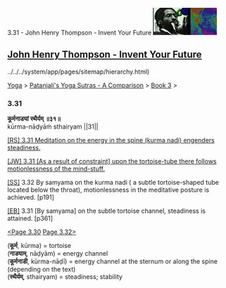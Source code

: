 3.31 - John Henry Thompson - Invent Your Future [![John Henry Thompson - Invent Your Future](../../../_/rsrc/1329567069254/config/customLogo.gif-revision=6.png)](../../../index.html)

[John Henry Thompson - Invent Your Future](../../../index.html)
---------------------------------------------------------------

../../../system/app/pages/sitemap/hierarchy.html)
    

[Yoga](../../../yoga.html)‎ > ‎[Patanjali's Yoga Sutras - A Comparison](../../patanjani.html)‎ > ‎[Book 3](../book-3.html)‎ > ‎

### 3.31

**कूर्मनाड्यां स्थैर्यम् ॥३१॥**  
kūrma-nāḍyāṁ sthairyam ||31||  
  
  
[\[RS\] 3.31 Meditation on the energy in the spine (kurma nadi) engenders steadiness.](http://www.ashtangayoga.info/philosophy/yoga-sutra-patanjali/chapter-3/item/kurma-nadyam-sthairyam-31/)  
  
[\[JW\] 3.31 \[As a result of constraint\] upon the tortoise-tube there follows motionlessness of the mind-stuff.](http://books.google.com/books?id=YzFImjtOxUwC&pg=PA261&ci=86%2C177%2C785%2C57&source=bookclip)  
  
[\[SS\]](http://www.amazon.com/Yoga-Sutras-Patanjali-Commentary-Satchidananda/dp/0932040381) 3.32 By samyama on the kurma nadi ( a subtle tortoise-shaped tube located below the throat), motionlessness in the meditative posture is achieved. \[p191\]  
  
[\[EB\]](http://www.amazon.com/Yoga-Sutras-Patanjali-Translation-Commentary/dp/0865477361/ref=sr_1_1?ie=UTF8&s=books&qid=1250508322&sr=1-1) 3.31 \[By samyama\] on the subtle tortoise channel, steadiness is attained. \[p361\]  
  
  
[<Page 3.30](330.html)  [Page 3.32>](332.html)  
  

(**कूर्म**, kūrma) = tortoise  
(**नाड्याम्**, nāḍyām) = energy channel  
(**कूर्मनाडी**, kūrma-nāḍī) = energy channel at the sternum or along the spine (depending on the text)  
(**स्थैर्यम्**, sthairyam) = steadiness; stability

